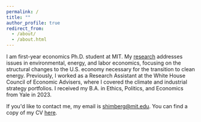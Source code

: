 ```yaml
---
permalink: /
title: ""
author_profile: true
redirect_from: 
  - /about/
  - /about.html
---
```


I am first-year economics Ph.D. student at MIT. My [research](https://naomishimberg.github.io/research/) addresses issues in environmental, energy, and labor economics, focusing on the structural changes to the U.S. economy necessary for the transition to clean energy. Previously, I worked as a Research Assistant at the White House Council of Economic Advisers, where I covered the climate and industrial strategy portfolios. I received my B.A. in Ethics, Politics, and Economics from Yale in 2023.

If you'd like to contact me, my email is shimberg@mit.edu. You can find a copy of my CV [here](https://naomishimberg.github.io/files/ShimbergCV.pdf). 
